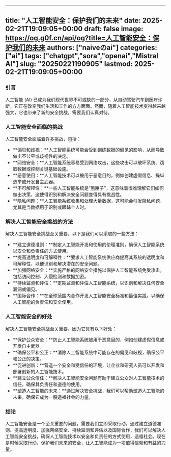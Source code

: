 
---
title: "人工智能安全：保护我们的未来"
date: 2025-02-21T19:09:05+00:00
draft: false
image: https://og.g0f.cn/api/og?title=人工智能安全：保护我们的未来
authors: ["naiveのai"]
categories: ["ai"]
tags: ["chatgpt","sora","openai","Mistral AI"]
slug: "20250221190905"
lastmod: 2025-02-21T19:09:05+00:00
---
### 引言

人工智能 (AI) 已成为我们现代世界不可或缺的一部分，从自动驾驶汽车到医疗诊断，它正在改变我们生活和工作的方方面面。然而，随着人工智能技术变得越来越强大，它也带来了新的安全挑战，需要我们认真对待。

### 人工智能安全面临的挑战

人工智能安全面临着许多挑战，包括：

- **偏见和歧视：**人工智能系统可能会受到训练数据的偏见的影响，从而导致做出不公平或歧视性的决定。
- **网络安全：**人工智能系统容易受到网络攻击，这些攻击可以破坏系统、窃取数据或控制关键基础设施。
- **恶意使用：**人工智能技术可以被用于恶意目的，例如创建虚假信息、操纵选举或开发自主武器。
- **不可解释性：**一些人工智能系统是“黑匣子”，这意味着很难理解它们如何做出决策，这使得识别和解决安全问题变得具有挑战性。
- **隐私问题：**人工智能系统收集和处理大量数据，这可能会引发隐私问题，尤其是当数据用于识别或跟踪个人时。

### 解决人工智能安全挑战的方法

解决人工智能安全挑战至关重要，以下是我们可以采取的一些方法：

- **建立道德准则：**制定人工智能开发和使用的伦理准则，确保人工智能系统以安全和负责任的方式使用。
- **提高透明度和可解释性：**要求人工智能系统供应商提高其系统的透明度和可解释性，以便识别和解决潜在的安全问题。
- **加强网络安全：**实施严格的网络安全措施以保护人工智能系统免受攻击，包括访问控制、入侵检测和数据加密。
- **持续监测和评估：**定期监测和评估人工智能系统，以识别和解决任何安全漏洞或偏见。
- **国际合作：**在全球范围内合作开发人工智能安全标准和最佳实践，以确保人工智能的负责任和安全使用。

### 人工智能安全的好处

解决人工智能安全挑战至关重要，因为它具有以下好处：

- **保护公众安全：**防止人工智能系统被用于恶意目的，例如创建虚假信息或开发自主武器。
- **确保公平和公正：**消除人工智能系统中可能存在的偏见和歧视，确保公平和公正的决策。
- **促进创新：**营造一个安全和受信任的环境，让企业和研究人员可以开发和部署创新的人工智能技术。
- **建立公众信任：**解决人工智能安全问题有助于建立公众对人工智能技术的信任，确保其负责任和道德的使用。
- **塑造人工智能的未来：**通过解决安全挑战，我们可以帮助塑造人工智能的未来，确保它成为一股造福社会的力量。

### 结论

人工智能安全是一个至关重要的问题，需要我们立即采取行动。通过建立道德准则、提高透明度、加强网络安全、持续监测和评估以及国际合作，我们可以解决人工智能安全挑战，确保人工智能技术以安全和负责任的方式使用，造福社会。现在是时候采取行动，保护我们未来的安全，让人工智能成为一项值得信赖和有益的力量。